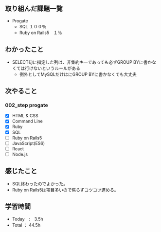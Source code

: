 ## 取り組んだ課題一覧
- Progate
  - SQL １００％
  - Ruby on Rails5　１％
## わかったこと
- SELECT句に指定した列は、非集約キーであっても必ずGROUP BYに書かなくては行けないというルールがある
  - 例外としてMySQLだけはにGROUP BYに書かなくても大丈夫
## 次やること
### 002_step progate
- [x] HTML & CSS
- [x] Command Line
- [x] Ruby
- [x] SQL
- [ ] Ruby on Rails5
- [ ] JavaScript(ES6)
- [ ] React
- [ ] Node.js
## 感じたこと
- SQL終わったのでよかった。
- Ruby on Rails5は項目多いので焦らずコツコツ進める。
## 学習時間
- Today　:　3.5h
- Total ： 44.5h
